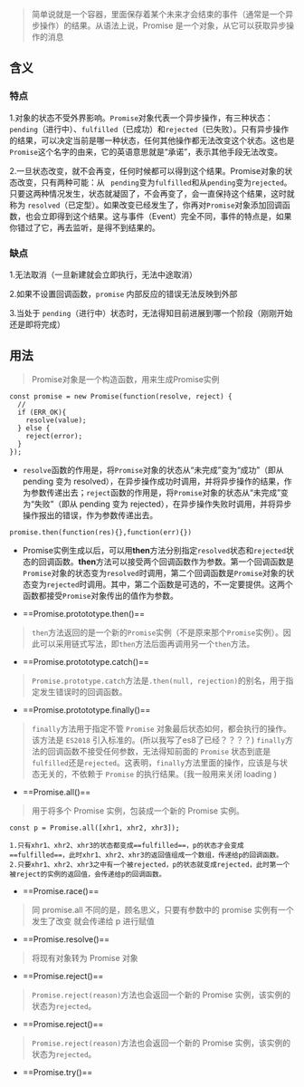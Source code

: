 > 简单说就是一个容器，里面保存着某个未来才会结束的事件（通常是一个异步操作）的结果。从语法上说，Promise 是一个对象，从它可以获取异步操作的消息

## 含义
### 特点
1.对象的状态不受外界影响。``Promise``对象代表一个异步操作，有三种状态：``pending``（进行中）、``fulfilled``（已成功）和``rejected``（已失败）。只有异步操作的结果，可以决定当前是哪一种状态，任何其他操作都无法改变这个状态。这也是``Promise``这个名字的由来，它的英语意思就是“承诺”，表示其他手段无法改变。

2.一旦状态改变，就不会再变，任何时候都可以得到这个结果。Promise对象的状态改变，只有两种可能：从 `` pending``变为``fulfilled``和从``pending``变为``rejected``。只要这两种情况发生，状态就凝固了，不会再变了，会一直保持这个结果，这时就称为 ``resolved``（已定型）。如果改变已经发生了，你再对``Promise``对象添加回调函数，也会立即得到这个结果。这与事件（Event）完全不同，事件的特点是，如果你错过了它，再去监听，是得不到结果的。

### 缺点
1.无法取消（一旦新建就会立即执行，无法中途取消）

2.如果不设置回调函数，``promise`` 内部反应的错误无法反映到外部

3.当处于 ``pending``（进行中）状态时，无法得知目前进展到哪一个阶段（刚刚开始还是即将完成）

## 用法
> Promise对象是一个构造函数，用来生成Promise实例

```
const promise = new Promise(function(resolve, reject) {
  // 
  if (ERR_OK){
    resolve(value);
  } else {
    reject(error);
  }
});
```

- ``resolve``函数的作用是，将``Promise``对象的状态从“未完成”变为“成功”（即从 pending 变为 resolved），在异步操作成功时调用，并将异步操作的结果，作为参数传递出去；``reject``函数的作用是，将``Promise``对象的状态从“未完成”变为“失败”（即从 pending 变为 rejected），在异步操作失败时调用，并将异步操作报出的错误，作为参数传递出去。

```
promise.then(function(res){},function(err){})
```

- Promise实例生成以后，可以用**then**方法分别指定``resolved``状态和``rejected``状态的回调函数。**then**方法可以接受两个回调函数作为参数。第一个回调函数是``Promise``对象的状态变为``resolved``时调用，第二个回调函数是``Promise``对象的状态变为``rejected``时调用。其中，第二个函数是可选的，不一定要提供。这两个函数都接受``Promise``对象传出的值作为参数。

- ==Promise.protototype.then()== 
> ``then``方法返回的是一个新的``Promise``实例（不是原来那个``Promise``实例）。因此可以采用链式写法，即``then``方法后面再调用另一个``then``方法。

- ==Promise.protototype.catch()== 
> ``Promise.prototype.catch``方法是``.then(null, rejection)``的别名，用于指定发生错误时的回调函数。

- ==Promise.protototype.finally()== 
> ``finally``方法用于指定不管 ``Promise`` 对象最后状态如何，都会执行的操作。该方法是 ``ES2018`` 引入标准的。(所以我写了es8了已经？？？？) ``finally``方法的回调函数不接受任何参数，无法得知前面的 ``Promise`` 状态到底是``fulfilled``还是``rejected``。这表明，``finally``方法里面的操作，应该是与状态无关的，不依赖于 ``Promise`` 的执行结果。(我一般用来关闭 loading )

- ==Promise.all()==
> 用于将多个 Promise 实例，包装成一个新的 Promise 实例。
```
const p = Promise.all([xhr1, xhr2, xhr3]);
```
    1.只有xhr1、xhr2、xhr3的状态都变成==fulfilled==，p的状态才会变成==fulfilled==，此时xhr1、xhr2、xhr3的返回值组成一个数组，传递给p的回调函数。
    2.只要xhr1、xhr2、xhr3之中有一个被rejected，p的状态就变成rejected，此时第一个被reject的实例的返回值，会传递给p的回调函数。
    
-  ==Promise.race()==
> 同 promise.all 不同的是，顾名思义，只要有参数中的 promise 实例有一个发生了改变 就会传递给 p 进行赋值

-  ==Promise.resolve()==
> 将现有对象转为 Promise 对象

-  ==Promise.reject()==
> ``Promise.reject(reason)``方法也会返回一个新的 Promise 实例，该实例的状态为``rejected``。

-  ==Promise.reject()==
> ``Promise.reject(reason)``方法也会返回一个新的 Promise 实例，该实例的状态为``rejected``。

- ==Promise.try()==
> 